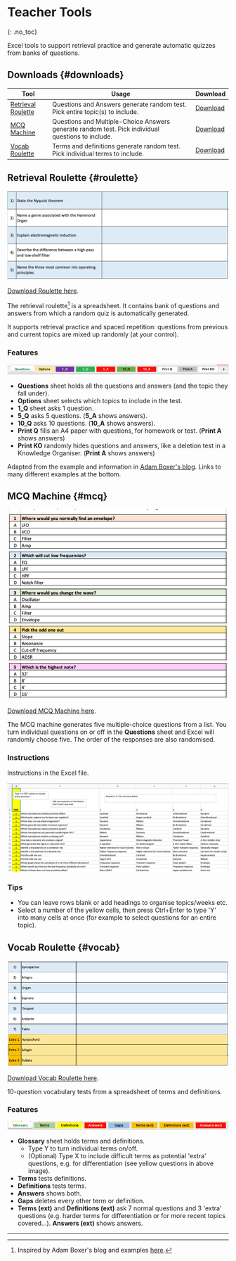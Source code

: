 # Teacher Tools
{: .no_toc}

Excel tools to support retrieval practice and generate automatic quizzes from banks of questions.

<!-- No TOC needed
- TOC
{:toc}
-->

## Downloads {#downloads}

| Tool | Usage | Download  |
| ---- | -------- | ----- |
| [Retrieval Roulette](#roulette) | Questions and Answers generate random test. Pick entire topic(s) to include. | [Download](https://github.com/MrReedSWCHS/teacher-tools/raw/main/downloads/roulette.xlsx) |
| [MCQ Machine](#mcq) | Questions and Multiple-Choice Answers generate random test. Pick individual questions to include.  | [Download](https://github.com/MrReedSWCHS/teacher-tools/raw/main/downloads/mcq.xlsx) |
| [Vocab Roulette](#vocab) | Terms and definitions generate random test. Pick individual terms to include. | [Download](https://github.com/MrReedSWCHS/teacher-tools/raw/main/downloads/vroulette.xlsx) |


## Retrieval Roulette {#roulette}

![](img/roulette.png)

[Download Roulette here](https://github.com/MrReedSWCHS/teacher-tools/raw/main/downloads/roulette.xlsx).

The retrieval roulette[^1] is a spreadsheet. It contains bank of questions and answers from which a random quiz is automatically generated.

It supports retrieval practice and spaced repetition: questions from previous and current topics are mixed up randomly (at your control).

### Features

![](img/roulette2.png)

* **Questions** sheet holds all the questions and answers (and the topic they fall under).
* **Options** sheet selects which topics to include in the test.
* **1_Q** sheet asks 1 question.
* **5_Q** asks 5 questions. (**5_A** shows answers).
* **10_Q** asks 10 questions. (**10_A** shows answers).
* **Print Q** fills an A4 paper with questions, for homework or test. (**Print A** shows answers)
* **Print KO** randomly hides questions and answers, like a deletion test in a Knowledge Organiser. (**Print A** shows answers)

Adapted from the example and information in [Adam Boxer's blog](https://achemicalorthodoxy.wordpress.com/2018/08/18/retrieval-roulettes/). Links to many different examples at the bottom.

## MCQ Machine {#mcq}

![](img/mcq.png)

[Download MCQ Machine here](https://github.com/MrReedSWCHS/teacher-tools/raw/main/downloads/mcq.xlsx).

The MCQ machine generates five multiple-choice questions from a list. You turn individual questions on or off in the **Questions** sheet and Excel will randomly choose five. The order of the responses are also randomised.

### Instructions

Instructions in the Excel file.

![](img/mcq2.png)

### Tips

* You can leave rows blank or add headings to organise topics/weeks etc.
* Select a number of the yellow cells, then press Ctrl+Enter to type 'Y' into many cells at once (for example to select questions for an entire topic).

<!-- Thoughts on writing [high-quality MCQs](https://testing.byu.edu/handbooks/14%20Rules%20for%20Writing%20Multiple-Choice%20Questions.pdf).
-->

## Vocab Roulette {#vocab}

![](img/vocab.png)

[Download Vocab Roulette here](https://github.com/MrReedSWCHS/teacher-tools/raw/main/downloads/vroulette.xlsx).

10-question vocabulary tests from a spreadsheet of terms and definitions.

### Features

![](img/vocab2.png)

* **Glossary** sheet holds terms and definitions. 
	* Type Y to turn individual terms on/off.
	* (Optional) Type X to include difficult terms as potential 'extra' questions, e.g. for differentiation (see yellow questions in above image).
* **Terms** tests definitions.
* **Definitions** tests terms.
* **Answers** shows both.
* **Gaps** deletes every other term or definition.
* **Terms (ext)** and **Definitions (ext)** ask 7 normal questions and 3 'extra' questions (e.g. harder terms for differentiation or for more recent topics covered...). **Answers (ext)** shows answers.



<hr>

[^1]: Inspired by Adam Boxer's blog and examples [here](https://achemicalorthodoxy.wordpress.com/2018/08/18/retrieval-roulettes/).